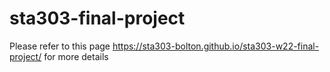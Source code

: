 # sta303-final-project

Please refer to this page https://sta303-bolton.github.io/sta303-w22-final-project/ for more details
